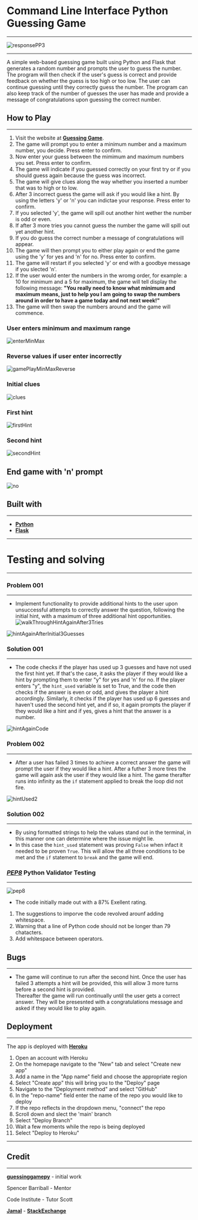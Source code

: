 # Command Line Interface Python Guessing Game
_________________________________________

![responsePP3](https://user-images.githubusercontent.com/108287233/213483220-a3ff5669-80d9-4bfe-a626-bec4e7f04295.png)

_______________________________________________

A simple web-based guessing game built using Python and Flask that generates a random number and prompts the user to guess the number. The program will then check if the user's guess is correct and provide feedback on whether the guess is too high or too low. The user can continue guessing until they correctly guess the number. The program can also keep track of the number of guesses the user has made and provide a message of congratulations upon guessing the correct number.

## How to Play
__________________________________
1. Visit the website at **[Guessing Game](https://guessinggamepy.herokuapp.com/)**.
2. The game will prompt you to enter a minimum number and a maximum number, you decide. Press enter to confirm.
3. Now enter your guess between the mimimum and maximum numbers you set. Press enter to confirm.
4. The game will indicate if you guessed correctly on your first try or if you should guess again because the guess was incorrect.
5. The game will give clues along the way whether you inserted a number that was to high or to low.
6. After 3 incorrect guess the game will ask if you would like a hint.  By using the letters 'y' or 'n' you can indictae your response. Press enter to confirm.
7. If you selected 'y', the game will spill out another hint wether the number is odd or even.
8. If after 3 more tries you cannot guess the number the game will spill out yet another hint.
9. If you do guess the correct number a message of congratulations will appear.
10. The game will then prompt you to either play again or end the game using the 'y' for yes and 'n' for no. Press enter to confirm.
11. The game will restart if you selected 'y' or end with a goodbye message if you slected 'n'.
12. If the user would enter the numbers in the wromg order, for example: a 10 for minimum and a 5 for maximum, the game will tell display the following message: **"You really need to know what minimum and maximum means,
                  just to help you I am going to swap the numbers around
                  in order to have a game today and not next week!"**
13. The game will then swap the numbers around and the game will commence. 

### User enters minimum and maximum range
![enterMinMax](https://user-images.githubusercontent.com/108287233/213516858-66ad230b-d0cb-445f-8040-dea5ada98794.png)

### Reverse values if user enter incorrectly
![gamePlayMinMaxReverse](https://user-images.githubusercontent.com/108287233/213515754-51d793a8-6b1c-404f-8a01-fe1504fd9575.png)

### Initial clues
![clues](https://user-images.githubusercontent.com/108287233/213517087-3dbf61a0-211f-418a-845b-bb307f526637.png)


### First hint
![firstHint](https://user-images.githubusercontent.com/108287233/213516118-f7778efe-39b0-4603-b946-67419392577c.png)


### Second hint
![secondHint](https://user-images.githubusercontent.com/108287233/213516448-70660c1e-045d-472e-8725-559469a34d55.png)

## End game with 'n' prompt
![no](https://user-images.githubusercontent.com/108287233/213519501-cdf0b3cc-2ca2-47d9-af49-2f200d85f3be.png)


## Built with
______________________________

- **[Python](https://www.python.org/)**
- **[Flask](https://flask.palletsprojects.com/en/2.2.x/)**
_________________

# Testing and solving
_____________________________

### Problem 001
__________

 * Implement functionality to provide additional hints to the user upon unsuccessful attempts to correctly answer the question, following the initial hint, with a maximum of three additional hint opportunities.
![walkThroughHintAgainAfter3Tries](https://user-images.githubusercontent.com/108287233/213493027-cb18268c-f5d6-4b90-900f-85757d9f8cf4.png)

![hintAgainAfterInitial3Guesses](https://user-images.githubusercontent.com/108287233/213493384-91ef7558-5ad8-47a0-a740-2846ebfa4996.png)


### Solution 001
_____________________________
*  The code checks if the player has used up 3 guesses and have not used the first hint yet. If that's the case, it asks the player if they would like a hint by prompting them to enter "y" for yes and 'n' for no. If the player enters "y", the `hint_used` variable is set to True, and the code then checks if the answer is even or odd, and gives the player a hint accordingly. Similarly, it checks if the player has used up 6 guesses and haven't used the second hint yet, and if so, it again prompts the player if they would like a hint and if yes, gives a hint that the answer is a number.

![hintAgainCode](https://user-images.githubusercontent.com/108287233/213494452-e9836770-4ba5-4468-abc1-9bc75dcbfa15.png)

### Problem 002
_________________________

* After a user has failed 3 times to achieve a correct answer the game will prompt the user if they would like a hint.  After a futher 3 more tires the game will again ask the user if they would like a hint.  The game therafter runs into infinity as the `if` statement applied to break the loop did not fire. 


![hintUsed2](https://user-images.githubusercontent.com/108287233/213497217-136b833d-ba89-4da0-8ee2-fba40658dddf.png)


### Solution 002
__________________

* By using formatted strings to help the values stand out in the terminal, in this manner one can determine where the issue might lie. 
* In this case the `hint_used` statement was proving `False` when infact it needed to be proven `True`.  This will allow the all three conditions to be met and the `if` statement to `break` and the game will end.


### ***[PEP8](https://www.pythonchecker.com/)*** Python Validator Testing
_______________________________
![pep8](https://user-images.githubusercontent.com/108287233/213509983-db4ad1fb-e0db-4410-884f-3ba4e8b9ad28.png)

* The code initially made out with a 87% Exellent rating.
1. The suggestions to imporve the code revolved arounf adding whitespace.
2. Warning that a line of Python code should not be longer than 79 chatacters.
3. Add whitespace between operators.

## Bugs
_______________________________________________
* The game will continue to run after the second hint. 
Once the user has failed 3 attempts a hint will be provided, this will allow 3 more turns before a second hint is provided.  
Thereafter the game will run continually until the user gets a correct answer.  They will be presesnted with a congratulations message and asked if they would like to play again.

## Deployment
___________________________________

The app is deployed with **[Heroku](https://dashboard.heroku.com/apps/guessinggamepy/deploy/github)**

1. Open an account with Heroku
2. On the homepage navigate to the "New" tab and select "Create new app"
3. Add a name in the "App name" field and choose the appropriate region
4. Select "Create app" this will bring you to the "Deploy" page 
5. Navigate to the "Deployment method" and select "GitHub"
6. In the "repo-name" field enter the name of the repo you would like to deploy
7. If the repo reflects in the dropdown menu, "connect" the repo
8. Scroll down and slect the 'main' branch
9. Select "Deploy Branch"
10. Wait a few moments while the repo is being deployed
11. Select "Deploy to Heroku"
________________________________________

## Credit
_____
**[guessinggamepy](https://guessinggamepy.herokuapp.com/)** - initial work

Spencer Barriball - Mentor

Code Institute - Tutor Scott

**[Jamal](https://codereview.stackexchange.com/questions/69333/number-guessing-game-with-maximum-and-minimum-values)** - **[StackExchange](https://stackexchange.com/)**

















